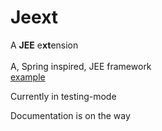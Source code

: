 <h1>Jeext</h1>
A <b>JEE</b> e<b>xt</b>ension
<br><br>
A, Spring inspired, JEE framework
<br>
<a href="Jeext/src/main/java/controllers/Index.java">example</a>


Currently in testing-mode


Documentation is on the way
